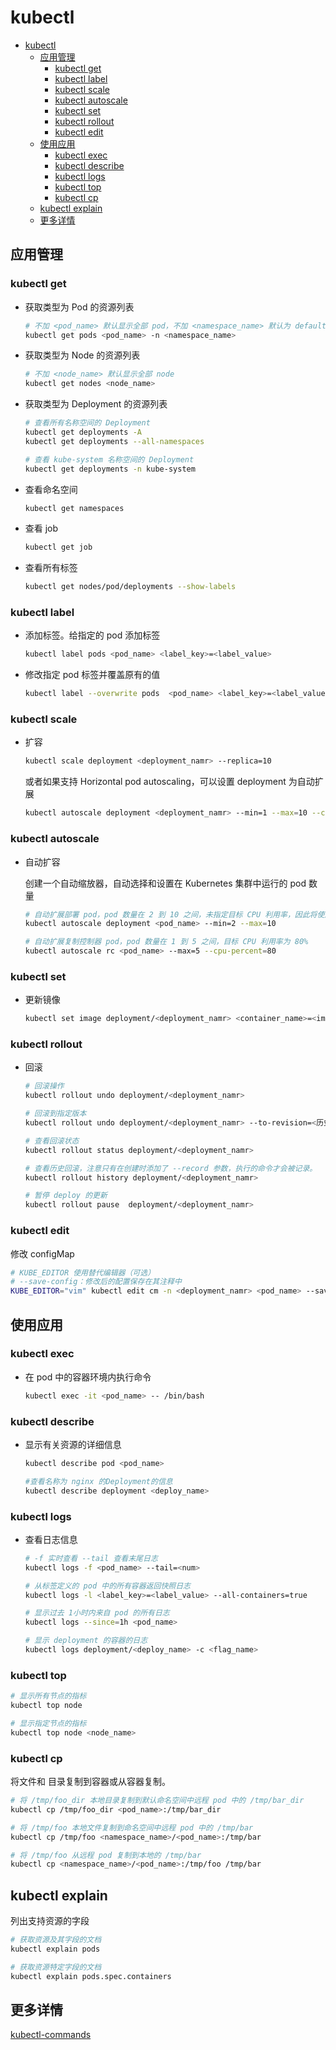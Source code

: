 # kubectl

- [kubectl](#kubectl)
  - [应用管理](#应用管理)
    - [kubectl get](#kubectl-get)
    - [kubectl label](#kubectl-label)
    - [kubectl scale](#kubectl-scale)
    - [kubectl autoscale](#kubectl-autoscale)
    - [kubectl set](#kubectl-set)
    - [kubectl rollout](#kubectl-rollout)
    - [kubectl edit](#kubectl-edit)
  - [使用应用](#使用应用)
    - [kubectl exec](#kubectl-exec)
    - [kubectl describe](#kubectl-describe)
    - [kubectl logs](#kubectl-logs)
    - [kubectl top](#kubectl-top)
    - [kubectl cp](#kubectl-cp)
  - [kubectl explain](#kubectl-explain)
  - [更多详情](#更多详情)

## 应用管理

### kubectl get

- 获取类型为 Pod 的资源列表

  ```bash
  # 不加 <pod_name> 默认显示全部 pod，不加 <namespace_name> 默认为 default 命名空间
  kubectl get pods <pod_name> -n <namespace_name>
  ```

- 获取类型为 Node 的资源列表

  ```bash
  # 不加 <node_name> 默认显示全部 node
  kubectl get nodes <node_name>
  ```

- 获取类型为 Deployment 的资源列表

  ```bash
  # 查看所有名称空间的 Deployment
  kubectl get deployments -A
  kubectl get deployments --all-namespaces

  # 查看 kube-system 名称空间的 Deployment
  kubectl get deployments -n kube-system
  ```

- 查看命名空间

  ```bash
  kubectl get namespaces
  ```

- 查看 job

  ```bash
  kubectl get job
  ```

- 查看所有标签

  ```bash
  kubectl get nodes/pod/deployments --show-labels
  ```

### kubectl label

- 添加标签。给指定的 pod 添加标签

  ```bash
  kubectl label pods <pod_name> <label_key>=<label_value>
  ```

- 修改指定 pod 标签并覆盖原有的值

  ```bash
  kubectl label --overwrite pods  <pod_name> <label_key>=<label_value>
  ```

### kubectl scale

- 扩容

  ```bash
  kubectl scale deployment <deployment_namr> --replica=10
  ```

  或者如果支持 Horizontal pod autoscaling，可以设置 deployment 为自动扩展

  ```bash
  kubectl autoscale deployment <deployment_namr> --min=1 --max=10 --cpu-percent=80
  ```

### kubectl autoscale

- 自动扩容
  
  创建一个自动缩放器，自动选择和设置在 Kubernetes 集群中运行的 pod 数量

  ```bash
  # 自动扩展部署 pod，pod 数量在 2 到 10 之间，未指定目标 CPU 利用率，因此将使用默认的自动扩展策略 
  kubectl autoscale deployment <pod_name> --min=2 --max=10

  # 自动扩展复制控制器 pod，pod 数量在 1 到 5 之间，目标 CPU 利用率为 80%
  kubectl autoscale rc <pod_name> --max=5 --cpu-percent=80
  ```

### kubectl set

- 更新镜像

  ```bash
  kubectl set image deployment/<deployment_namr> <container_name>=<image_name>:<tag>
  ```

### kubectl rollout

- 回滚

  ```bash
  # 回滚操作
  kubectl rollout undo deployment/<deployment_namr>

  # 回滚到指定版本
  kubectl rollout undo deployment/<deployment_namr> --to-revision=<历史版本>

  # 查看回滚状态
  kubectl rollout status deployment/<deployment_namr>

  # 查看历史回滚，注意只有在创建时添加了 --record 参数，执行的命令才会被记录。
  kubectl rollout history deployment/<deployment_namr>

  # 暂停 deploy 的更新
  kubectl rollout pause  deployment/<deployment_namr>
  ```

### kubectl edit

  修改 configMap

  ```bash
  # KUBE_EDITOR 使用替代编辑器（可选）
  # --save-config：修改后的配置保存在其注释中
  KUBE_EDITOR="vim" kubectl edit cm -n <deployment_namr> <pod_name> --save-config
  ```


## 使用应用

### kubectl exec

- 在 pod 中的容器环境内执行命令

  ```bash
  kubectl exec -it <pod_name> -- /bin/bash
  ```

### kubectl describe

- 显示有关资源的详细信息

  ```bash
  kubectl describe pod <pod_name>

  #查看名称为 nginx 的Deployment的信息
  kubectl describe deployment <deploy_name>
  ```

### kubectl logs

- 查看日志信息

  ```bash
  # -f 实时查看 --tail 查看末尾日志
  kubectl logs -f <pod_name> --tail=<num>

  # 从标签定义的 pod 中的所有容器返回快照日志
  kubectl logs -l <label_key>=<label_value> --all-containers=true

  # 显示过去 1小时内来自 pod 的所有日志
  kubectl logs --since=1h <pod_name>

  # 显示 deployment 的容器的日志
  kubectl logs deployment/<deploy_name> -c <flag_name>
  ```

### kubectl top

  ```bash
  # 显示所有节点的指标
  kubectl top node

  # 显示指定节点的指标
  kubectl top node <node_name>
  ```

### kubectl cp

将文件和
目录复制到容器或从容器复制。

  ```bash
  # 将 /tmp/foo_dir 本地目录复制到默认命名空间中远程 pod 中的 /tmp/bar_dir
  kubectl cp /tmp/foo_dir <pod_name>:/tmp/bar_dir

  # 将 /tmp/foo 本地文件复制到命名空间中远程 pod 中的 /tmp/bar
  kubectl cp /tmp/foo <namespace_name>/<pod_name>:/tmp/bar

  # 将 /tmp/foo 从远程 pod 复制到本地的 /tmp/bar
  kubectl cp <namespace_name>/<pod_name>:/tmp/foo /tmp/bar
  ```

## kubectl explain

列出支持资源的字段

```bash
# 获取资源及其字段的文档
kubectl explain pods

# 获取资源特定字段的文档
kubectl explain pods.spec.containers
```

## 更多详情

[kubectl-commands](https://kubernetes.io/docs/reference/generated/kubectl/kubectl-commands)
